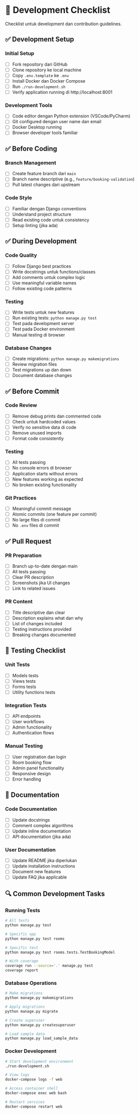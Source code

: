 # 🔄 Development Checklist

Checklist untuk development dan contribution guidelines.

## ✅ Development Setup

### Initial Setup
- [ ] Fork repository dari GitHub
- [ ] Clone repository ke local machine
- [ ] Copy `.env.template` ke `.env`
- [ ] Install Docker dan Docker Compose
- [ ] Run `./run-development.sh`
- [ ] Verify application running di http://localhost:8001

### Development Tools
- [ ] Code editor dengan Python extension (VSCode/PyCharm)
- [ ] Git configured dengan user name dan email
- [ ] Docker Desktop running
- [ ] Browser developer tools familiar

## ✅ Before Coding

### Branch Management
- [ ] Create feature branch dari `main`
- [ ] Branch name descriptive (e.g., `feature/booking-validation`)
- [ ] Pull latest changes dari upstream

### Code Style
- [ ] Familiar dengan Django conventions
- [ ] Understand project structure
- [ ] Read existing code untuk consistency
- [ ] Setup linting (jika ada)

## ✅ During Development

### Code Quality
- [ ] Follow Django best practices
- [ ] Write docstrings untuk functions/classes
- [ ] Add comments untuk complex logic
- [ ] Use meaningful variable names
- [ ] Follow existing code patterns

### Testing
- [ ] Write tests untuk new features
- [ ] Run existing tests: `python manage.py test`
- [ ] Test pada development server
- [ ] Test pada Docker environment
- [ ] Manual testing di browser

### Database Changes
- [ ] Create migrations: `python manage.py makemigrations`
- [ ] Review migration files
- [ ] Test migrations up dan down
- [ ] Document database changes

## ✅ Before Commit

### Code Review
- [ ] Remove debug prints dan commented code
- [ ] Check untuk hardcoded values
- [ ] Verify no sensitive data di code
- [ ] Remove unused imports
- [ ] Format code consistently

### Testing
- [ ] All tests passing
- [ ] No console errors di browser
- [ ] Application starts without errors
- [ ] New features working as expected
- [ ] No broken existing functionality

### Git Practices
- [ ] Meaningful commit message
- [ ] Atomic commits (one feature per commit)
- [ ] No large files di commit
- [ ] No `.env` files di commit

## ✅ Pull Request

### PR Preparation
- [ ] Branch up-to-date dengan main
- [ ] All tests passing
- [ ] Clear PR description
- [ ] Screenshots jika UI changes
- [ ] Link to related issues

### PR Content
- [ ] Title descriptive dan clear
- [ ] Description explains what dan why
- [ ] List of changes included
- [ ] Testing instructions provided
- [ ] Breaking changes documented

## 🧪 Testing Checklist

### Unit Tests
- [ ] Models tests
- [ ] Views tests
- [ ] Forms tests
- [ ] Utility functions tests

### Integration Tests
- [ ] API endpoints
- [ ] User workflows
- [ ] Admin functionality
- [ ] Authentication flows

### Manual Testing
- [ ] User registration dan login
- [ ] Room booking flow
- [ ] Admin panel functionality
- [ ] Responsive design
- [ ] Error handling

## 📝 Documentation

### Code Documentation
- [ ] Update docstrings
- [ ] Comment complex algorithms
- [ ] Update inline documentation
- [ ] API documentation (jika ada)

### User Documentation
- [ ] Update README jika diperlukan
- [ ] Update installation instructions
- [ ] Document new features
- [ ] Update FAQ jika applicable

## 🔍 Common Development Tasks

### Running Tests
```bash
# All tests
python manage.py test

# Specific app
python manage.py test rooms

# Specific test
python manage.py test rooms.tests.TestBookingModel

# With coverage
coverage run --source='.' manage.py test
coverage report
```

### Database Operations
```bash
# Make migrations
python manage.py makemigrations

# Apply migrations
python manage.py migrate

# Create superuser
python manage.py createsuperuser

# Load sample data
python manage.py load_sample_data
```

### Docker Development
```bash
# Start development environment
./run-development.sh

# View logs
docker-compose logs -f web

# Access container shell
docker-compose exec web bash

# Restart services
docker-compose restart web
```
